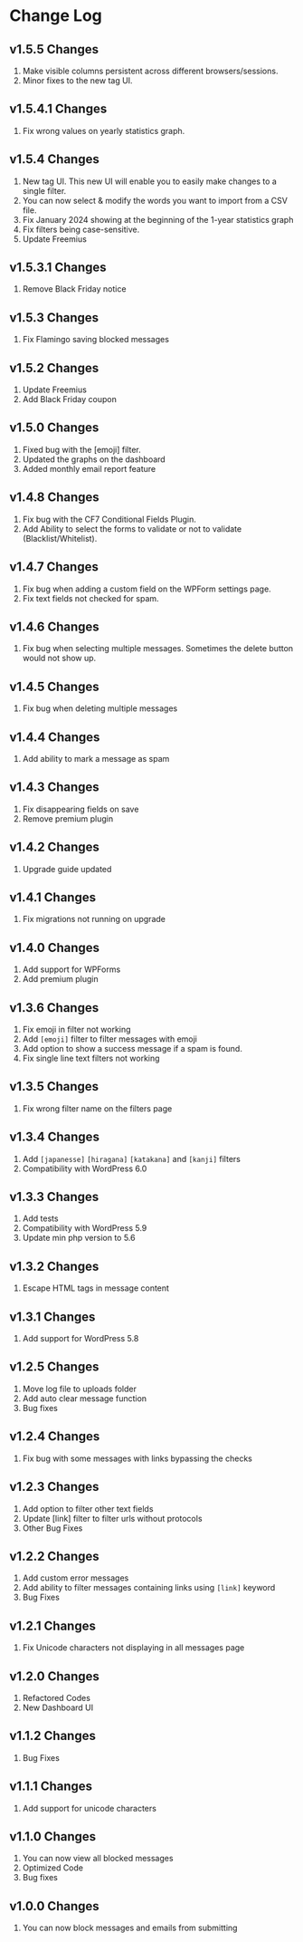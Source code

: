 # Change Log

## v1.5.5 Changes
1. Make visible columns persistent across different browsers/sessions.
2. Minor fixes to the new tag UI.

## v1.5.4.1 Changes
1. Fix wrong values on yearly statistics graph.

## v1.5.4 Changes
1. New tag UI. This new UI will enable you to easily make changes to a single filter.
2. You can now select & modify the words you want to import from a CSV file.
3. Fix January 2024 showing at the beginning of the 1-year statistics graph
4. Fix filters being case-sensitive.
5. Update Freemius

## v1.5.3.1 Changes
1. Remove Black Friday notice

## v1.5.3 Changes
1. Fix Flamingo saving blocked messages

## v1.5.2 Changes
1. Update Freemius
2. Add Black Friday coupon

## v1.5.0 Changes
1. Fixed bug with the [emoji] filter.
2. Updated the graphs on the dashboard
3. Added monthly email report feature

## v1.4.8 Changes
1. Fix bug with the CF7 Conditional Fields Plugin.
2. Add Ability to select the forms to validate or not to validate (Blacklist/Whitelist).

## v1.4.7 Changes

1. Fix bug when adding a custom field on the WPForm settings page.
2. Fix text fields not checked for spam.

## v1.4.6 Changes

1. Fix bug when selecting multiple messages. Sometimes the delete button would not show up.

## v1.4.5 Changes

1. Fix bug when deleting multiple messages

## v1.4.4 Changes

1. Add ability to mark a message as spam

## v1.4.3 Changes

1. Fix disappearing fields on save
2. Remove premium plugin

## v1.4.2 Changes

1. Upgrade guide updated

## v1.4.1 Changes

1. Fix migrations not running on upgrade

## v1.4.0 Changes

1. Add support for WPForms
2. Add premium plugin


## v1.3.6 Changes

1. Fix emoji in filter not working
2. Add `[emoji]` filter to filter messages with emoji
3. Add option to show a success message if a spam is found.
4. Fix single line text filters not working

## v1.3.5 Changes

1. Fix wrong filter name on the filters page

## v1.3.4 Changes

1. Add `[japanesse]` `[hiragana]` `[katakana]` and `[kanji]` filters
2. Compatibility with WordPress 6.0

## v1.3.3 Changes

1. Add tests
2. Compatibility with WordPress 5.9
3. Update min php version to 5.6

## v1.3.2 Changes

1. Escape HTML tags in message content

## v1.3.1 Changes

1. Add support for WordPress 5.8

## v1.2.5 Changes

1. Move log file to uploads folder
2. Add auto clear message function
3. Bug fixes

## v1.2.4 Changes

1. Fix bug with some messages with links bypassing the checks

## v1.2.3 Changes

1. Add option to filter other text fields
2. Update [link] filter to filter urls without protocols
3. Other Bug Fixes

## v1.2.2 Changes

1. Add custom error messages
2. Add ability to filter messages containing links using `[link]` keyword
3. Bug Fixes

## v1.2.1 Changes

1. Fix Unicode characters not displaying in all messages page

## v1.2.0 Changes

1. Refactored Codes
2. New Dashboard UI

## v1.1.2 Changes

1. Bug Fixes

## v1.1.1 Changes

1. Add support for unicode characters

## v1.1.0 Changes

1. You can now view all blocked messages
2. Optimized Code
3. Bug fixes

## v1.0.0 Changes

1. You can now block messages and emails from submitting